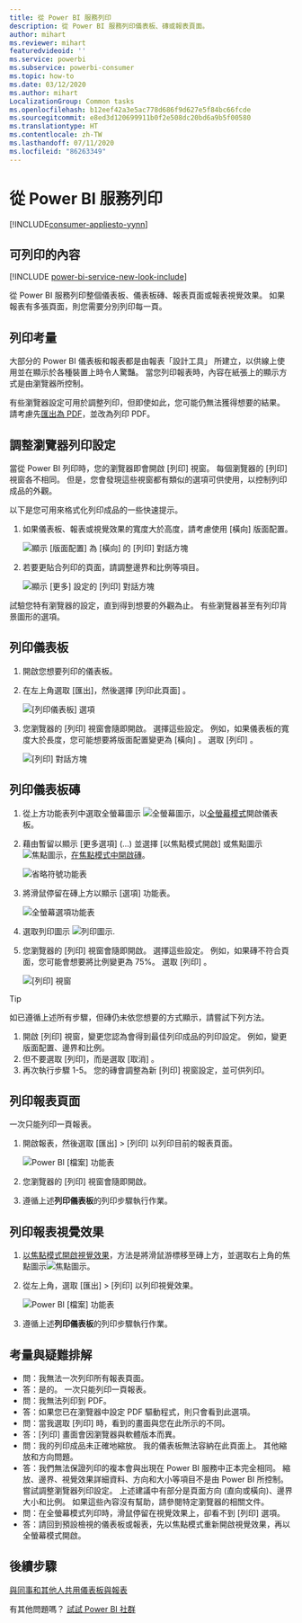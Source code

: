 ```yaml
---
title: 從 Power BI 服務列印
description: 從 Power BI 服務列印儀表板、磚或報表頁面。
author: mihart
ms.reviewer: mihart
featuredvideoid: ''
ms.service: powerbi
ms.subservice: powerbi-consumer
ms.topic: how-to
ms.date: 03/12/2020
ms.author: mihart
LocalizationGroup: Common tasks
ms.openlocfilehash: b12eef42a3e5ac778d686f9d627e5f84bc66fcde
ms.sourcegitcommit: e8ed3d120699911b0f2e508dc20bd6a9b5f00580
ms.translationtype: HT
ms.contentlocale: zh-TW
ms.lasthandoff: 07/11/2020
ms.locfileid: "86263349"
---
```

# <a name="printing-from-the-power-bi-service"></a>從 Power BI 服務列印

[!INCLUDE[consumer-appliesto-yynn](../includes/consumer-appliesto-yynn.md)]
## <a name="what-can-be-printed"></a>可列印的內容
[!INCLUDE [power-bi-service-new-look-include](../includes/power-bi-service-new-look-include.md)]

從 Power BI 服務列印整個儀表板、儀表板磚、報表頁面或報表視覺效果。 如果報表有多張頁面，則您需要分別列印每一頁。 

## <a name="printing-considerations"></a>列印考量

大部分的 Power BI 儀表板和報表都是由報表「設計工具」  所建立，以供線上使用並在顯示於各種裝置上時令人驚豔。 當您列印報表時，內容在紙張上的顯示方式是由瀏覽器所控制。 

有些瀏覽器設定可用於調整列印，但即使如此，您可能仍無法獲得想要的結果。 請考慮先[匯出為 PDF](end-user-pdf.md)，並改為列印 PDF。 

## <a name="adjust-your-browser-print-settings"></a>調整瀏覽器列印設定
當從 Power BI 列印時，您的瀏覽器即會開啟 [列印] 視窗。 每個瀏覽器的 [列印] 視窗各不相同。 但是，您會發現這些視窗都有類似的選項可供使用，以控制列印成品的外觀。 

以下是您可用來格式化列印成品的一些快速提示。

   > 
1. 如果儀表板、報表或視覺效果的寬度大於高度，請考慮使用 [橫向]  版面配置。 

   ![顯示 [版面配置] 為 [橫向] 的 [列印] 對話方塊](./media/end-user-print/power-bi-landscape-layout.png)

2. 若要更貼合列印的頁面，請調整邊界和比例等項目。 

    ![顯示 [更多] 設定的 [列印] 對話方塊](./media/end-user-print/power-bi-margins.png)

試驗您特有瀏覽器的設定，直到得到想要的外觀為止。 有些瀏覽器甚至有列印背景圖形的選項。 

## <a name="print-a-dashboard"></a>列印儀表板
1. 開啟您想要列印的儀表板。
2. 在左上角選取 [匯出]，然後選擇 [列印此頁面]  。
   
    ![[列印儀表板] 選項](./media/end-user-print/power-bi-dashboard-print.png)

3. 您瀏覽器的 [列印] 視窗會隨即開啟。 選擇這些設定。 例如，如果儀表板的寬度大於長度，您可能想要將版面配置變更為 [橫向]  。 選取 [列印]  。
   
    ![[列印] 對話方塊](./media/end-user-print/power-bi-print-dash.png)

## <a name="print-a-dashboard-tile"></a>列印儀表板磚
1. 從上方功能表列中選取全螢幕圖示 ![全螢幕圖示](./media/end-user-print/power-bi-full-screen.png)，以[全螢幕模式](end-user-focus.md)開啟儀表板。

3. 藉由暫留以顯示 [更多選項]  (...) 並選擇 [以焦點模式開啟]  或焦點圖示 ![焦點圖示](./media/end-user-print/power-bi-focus-icon.png)，[在焦點模式中開啟磚](end-user-focus.md)。
   
    ![省略符號功能表](./media/end-user-print/power-bi-menu-options.png)

4. 將滑鼠停留在磚上方以顯示 [選項] 功能表。
   
    ![全螢幕選項功能表](./media/end-user-print/menu-options-new.png)

4. 選取列印圖示 ![列印圖示](./media/end-user-print/print-icon.png).     

5. 您瀏覽器的 [列印] 視窗會隨即開啟。 選擇這些設定。 例如，如果磚不符合頁面，您可能會想要將比例變更為 75%。 選取 [列印]  。

    ![[列印] 視窗](./media/end-user-print/power-bi-scale.png) 

> [!TIP]
> 如已遵循上述所有步驟，但磚仍未依您想要的方式顯示，請嘗試下列方法。
> 1. 開啟 [列印] 視窗，變更您認為會得到最佳列印成品的列印設定。 例如，變更版面配置、邊界和比例。 
> 2. 但不要選取 [列印]，而是選取 [取消]  。 
> 3. 再次執行步驟 1-5。 您的磚會調整為新 [列印] 視窗設定，並可供列印。

## <a name="print-a-report-page"></a>列印報表頁面
一次只能列印一頁報表。

1. 開啟報表，然後選取 [匯出]   > [列印]  以列印目前的報表頁面。
   
    ![Power BI [檔案] 功能表](./media/end-user-print/power-bi-report-print.png)
2. 您瀏覽器的 [列印] 視窗會隨即開啟。

3. 遵循上述**列印儀表板**的列印步驟執行作業。
   


## <a name="print-a-report-visual"></a>列印報表視覺效果
1. [以焦點模式開啟視覺效果](end-user-focus.md)，方法是將滑鼠游標移至磚上方，並選取右上角的焦點圖示![焦點圖示](./media/end-user-print/power-bi-focus-icon.png)。

2. 從左上角，選取 [匯出]   > [列印]  以列印視覺效果。

    ![Power BI [檔案] 功能表](./media/end-user-print/power-bi-report-print.png)


3. 遵循上述**列印儀表板**的列印步驟執行作業。

## <a name="considerations-and-troubleshooting"></a>考量與疑難排解

* 問：我無法一次列印所有報表頁面。    
* 答：是的。 一次只能列印一頁報表。
* 問：我無法列印到 PDF。    
* 答：如果您已在瀏覽器中設定 PDF 驅動程式，則只會看到此選項。    
* 問：當我選取 [列印]  時，看到的畫面與您在此所示的不同。    
* 答：[列印] 畫面會因瀏覽器與軟體版本而異。
* 問：我的列印成品未正確地縮放。  我的儀表板無法容納在此頁面上。 其他縮放和方向問題。    
* 答：我們無法保證列印的複本會與出現在 Power BI 服務中正本完全相同。 縮放、邊界、視覺效果詳細資料、方向和大小等項目不是由 Power BI 所控制。 嘗試調整瀏覽器列印設定。 上述建議中有部分是頁面方向 (直向或橫向)、邊界大小和比例。 如果這些內容沒有幫助，請參閱特定瀏覽器的相關文件。      
* 問：在全螢幕模式列印時，滑鼠停留在視覺效果上，卻看不到 [列印] 選項。   
* 答：請回到預設檢視的儀表板或報表，先以焦點模式重新開啟視覺效果，再以全螢幕模式開啟。 

## <a name="next-steps"></a>後續步驟
[與同事和其他人共用儀表板與報表](../collaborate-share/service-share-dashboards.md)

有其他問題嗎？ [試試 Power BI 社群](https://community.powerbi.com/)

